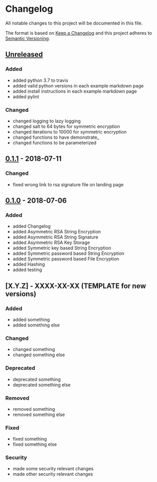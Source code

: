 # Changelog

All notable changes to this project will be documented in this file.

The format is based on [Keep a Changelog](http://keepachangelog.com/en/1.0.0/)
and this project adheres to [Semantic Versioning](http://semver.org/spec/v2.0.0.html).

## [Unreleased]

### Added 

- added python 3.7 to travis
- added valid python versions in each example markdown page
- added install instructions in each example markdown page
- added pylint

### Changed

- changed logging to lazy logging
- changed salt to 64 bytes for symmetric encryption
- changed iterations to 10000 for symmetric encryption
- changed functions to have demonstrate_
- changed functions to be parameterized

## [0.1.1] - 2018-07-11

### Changed

- fixed wrong link to rsa signature file on landing page

## [0.1.0] - 2018-07-06

### Added

- added Changelog
- added Asymmetric RSA String Encryption
- added Asymmetric RSA String Signature
- added Asymmetric RSA Key Storage
- added Symmetric key based String Encryption
- added Symmetric password based String Encryption
- added Symmetric password based File Encryption
- added Hashing
- added testing

## [X.Y.Z] - XXXX-XX-XX (TEMPLATE for new versions)

### Added

- added something
- added something else

### Changed

- changed something
- changed something else

### Deprecated

- deprecated something
- deprecated something else

### Removed

- removed something
- removed something else

### Fixed

- fixed something
- fixed something else

### Security

- made some security relevant changes
- made other security relevant changes

[Unreleased]: https://github.com/cryptoexamples/python-cryptography-cryptoexamples/compare/v0.1.1...HEAD
[0.1.1]: https://github.com/cryptoexamples/java-crypto-examples/releases/tag/v0.1.1
[0.1.0]: https://github.com/cryptoexamples/java-crypto-examples/releases/tag/v0.1.0
